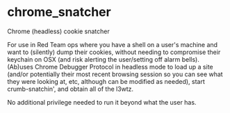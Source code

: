 # chrome_snatcher
Chrome (headless) cookie snatcher

For use in Red Team ops where you have a shell on a user's machine and want to (silently) dump their cookies, without needing to compromise their keychain on OSX (and risk alerting the user/setting off alarm bells).  (Ab)uses Chrome Debugger Protocol in headless mode to load up a site (and/or potentially their most recent browsing session so you can see what they were looking at, etc, although can be modified as needed), start crumb-snatchin', and obtain all of the l3wtz.  

No additional privilege needed to run it beyond what the user has.
